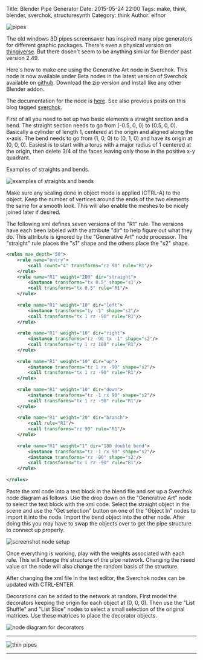 Title: Blender Pipe Generator
Date: 2015-05-24 22:00
Tags: make, think, blender, sverchok, structuresynth
Category: think
Author: elfnor

![pipes](./images/pipe_gen_15.png)

The old windows 3D pipes screensaver has inspired many pipe generators for different graphic packages. There's even a physical version on [thingiverse](http://www.thingiverse.com/thing:25311). But there dosen't seem to be anything similar for Blender past version 2.49. 

Here's how to make one using the Generative Art node in Sverchok. This node is now available under Beta nodes in the latest version of Sverchok available on [github](https://github.com/nortikin/sverchok). Download the zip version and install like any other Blender addon.

The documentation for the node is [here](https://github.com/nortikin/sverchok/blob/master/docs/nodes/generator/generative_art.rst). See also previous posts on this blog tagged [sverchok](http://elfnor.com/tag/sverchok.html).

First of all you need to set up two basic elements a straight section and a bend. The straight section needs to go from (-0.5, 0, 0) to (0.5, 0, 0). Basically a cylinder of length 1, centered at the origin and aligned along the x-axis. The bend needs to go from (1, 0, 0) to (0, 1, 0) and have its origin at (0, 0, 0). Easiest is to start with a torus with a major radius of 1 centered at the origin, then delete 3/4 of the faces leaving only those in the positive x-y quadrant. 

Examples of straights and bends. 

![examples of straights and bends](./images/straights_bends.png)

Make sure any scaling done in object mode is applied (CTRL-A) to the object. Keep the number of vertices around the ends of the two elements the same for a smooth look. This will also enable the meshes to be nicely joined later if desired.


The following xml defines seven versions of the "R1" rule. The versions have each been labeled with the attribute "dir" to help figure out what they do. This attribute is ignored by the "Generative Art" node processor. The "straight" rule places the "s1" shape and the others place the "s2" shape.

```xml
<rules max_depth="50">
    <rule name="entry">
        <call count="4" transforms="rz 90" rule="R1"/>
    </rule>
    <rule name="R1" weight="200" dir="straight">
        <instance transforms="tx 0.5" shape="s1"/>
        <call transforms="tx 0.5" rule="R1"/>
    </rule>
    
    <rule name="R1" weight="10" dir="left">
        <instance transforms="ty -1" shape="s2"/>
        <call transforms="tx 1 rz -90" rule="R1"/>
    </rule>
    
    <rule name="R1" weight="10" dir="right">
        <instance transforms="rz -90 tx -1" shape="s2"/>
        <call transforms="ty 1 rz 180" rule="R1"/>
    </rule>
    
    <rule name="R1" weight="10" dir="up">
        <instance transforms="tz 1 rx -90" shape="s2"/>
        <call transforms="tx 1 rz -90" rule="R1"/>
    </rule>
    
    <rule name="R1" weight="10" dir="down">
        <instance transforms="tz -1 rx 90" shape="s2"/>
        <call transforms="tx 1 rz -90" rule="R1"/>
    </rule>
    
    <rule name="R1" weight="20" dir="branch">
        <call rule="R1"/>
        <call transforms="rz 90" rule="R1"/>
    </rule>
    
    <rule name="R1" weight="1" dir="180 double bend">
        <instance transforms="tz -1 rx 90" shape="s2"/>
        <instance transforms="rz -90" shape="s2"/>
        <call transforms="tx 1 rz -90" rule="R1"/>
    </rule>
    
</rules>
```
Paste the xml code into a text block in the blend file and set up a Sverchok node diagram as follows. Use the drop down on the "Generative Art" node to select the text block with the xml code. Select the straight object in the scene and use the "Get selection" button on one of the "Object In" nodes to import it into the node. Import the bend object into the other node. After doing this you may have to swap the objects over to get the pipe structure to connect up properly.

![screenshot node setup](./images/pipe_gen_demo_01.blend.png)

Once everything is working, play with the weights associated with each rule. This will change the structure of the pipe network. Changing the rseed value on the node will also change the random basis of the structure.

After changing the xml file in the text editor, the Sverchok nodes can be updated with CTRL-ENTER.

Decorations can be added to the network at random. First model the decorators keeping the origin for each object at (0, 0, 0). Then use the "List Shuffle" and "List Slice" nodes to select a small selection of the original matrices. Use these matrices to place the decorator objects.

![node diagram for decorators](./images/pipe_gen_demo_02.blend.png)

----------------------------------------------------------

![thin pipes](./images/pipe_gen_thin_14.png)

---------------------------------------------------------------------------------

